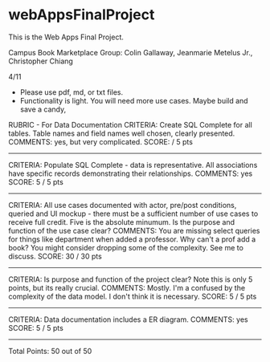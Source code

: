 # webAppsFinalProject
This is the Web Apps Final Project.

Campus Book Marketplace
Group: Colin Gallaway, Jeanmarie Metelus Jr., Christopher Chiang

4/11 
- Please use pdf, md, or txt files.
- Functionality is light.  You will need more use cases.  Maybe build and save a candy,

RUBRIC - For Data Documentation
CRITERIA:
Create SQL Complete for all tables. Table names and field names well
chosen, clearly presented.
COMMENTS:
yes, but very complicated.
SCORE: / 5 pts 
**********************
CRITERIA:
Populate SQL Complete - data is representative. All associations have
specific records demonstrating their relationships.
COMMENTS:
yes
SCORE: 5 / 5 pts 
**********************
CRITERIA:
All use cases documented with actor, pre/post conditions, queried and UI
mockup - there must be a sufficient number of use cases to receive full
credit. Five is the absolute minumum. Is the purpose and function of the
use case clear?
COMMENTS:
You are missing select queries for things like department when added a professor.
Why can't a prof add a book?
You might consider dropping some of the complexity.  See me to discuss.
SCORE: 30 / 30 pts 
**********************
CRITERIA:
Is purpose and function of the project clear? Note this is only 5
points, but its really crucial.
COMMENTS:
Mostly.  I'm a confused by the complexity of the data model.  I don't think
it is necessary.
SCORE: 5 / 5 pts 
**********************
CRITERIA:
Data documentation includes a ER diagram.
COMMENTS:
yes
SCORE: 5 / 5 pts 
**********************
Total Points: 50 out of 50
